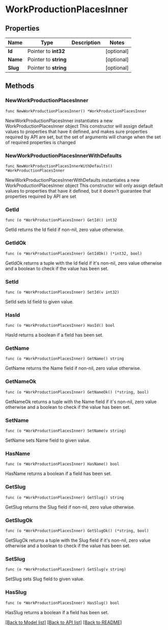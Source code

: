 # WorkProductionPlacesInner

## Properties

Name | Type | Description | Notes
------------ | ------------- | ------------- | -------------
**Id** | Pointer to **int32** |  | [optional] 
**Name** | Pointer to **string** |  | [optional] 
**Slug** | Pointer to **string** |  | [optional] 

## Methods

### NewWorkProductionPlacesInner

`func NewWorkProductionPlacesInner() *WorkProductionPlacesInner`

NewWorkProductionPlacesInner instantiates a new WorkProductionPlacesInner object
This constructor will assign default values to properties that have it defined,
and makes sure properties required by API are set, but the set of arguments
will change when the set of required properties is changed

### NewWorkProductionPlacesInnerWithDefaults

`func NewWorkProductionPlacesInnerWithDefaults() *WorkProductionPlacesInner`

NewWorkProductionPlacesInnerWithDefaults instantiates a new WorkProductionPlacesInner object
This constructor will only assign default values to properties that have it defined,
but it doesn't guarantee that properties required by API are set

### GetId

`func (o *WorkProductionPlacesInner) GetId() int32`

GetId returns the Id field if non-nil, zero value otherwise.

### GetIdOk

`func (o *WorkProductionPlacesInner) GetIdOk() (*int32, bool)`

GetIdOk returns a tuple with the Id field if it's non-nil, zero value otherwise
and a boolean to check if the value has been set.

### SetId

`func (o *WorkProductionPlacesInner) SetId(v int32)`

SetId sets Id field to given value.

### HasId

`func (o *WorkProductionPlacesInner) HasId() bool`

HasId returns a boolean if a field has been set.

### GetName

`func (o *WorkProductionPlacesInner) GetName() string`

GetName returns the Name field if non-nil, zero value otherwise.

### GetNameOk

`func (o *WorkProductionPlacesInner) GetNameOk() (*string, bool)`

GetNameOk returns a tuple with the Name field if it's non-nil, zero value otherwise
and a boolean to check if the value has been set.

### SetName

`func (o *WorkProductionPlacesInner) SetName(v string)`

SetName sets Name field to given value.

### HasName

`func (o *WorkProductionPlacesInner) HasName() bool`

HasName returns a boolean if a field has been set.

### GetSlug

`func (o *WorkProductionPlacesInner) GetSlug() string`

GetSlug returns the Slug field if non-nil, zero value otherwise.

### GetSlugOk

`func (o *WorkProductionPlacesInner) GetSlugOk() (*string, bool)`

GetSlugOk returns a tuple with the Slug field if it's non-nil, zero value otherwise
and a boolean to check if the value has been set.

### SetSlug

`func (o *WorkProductionPlacesInner) SetSlug(v string)`

SetSlug sets Slug field to given value.

### HasSlug

`func (o *WorkProductionPlacesInner) HasSlug() bool`

HasSlug returns a boolean if a field has been set.


[[Back to Model list]](../README.md#documentation-for-models) [[Back to API list]](../README.md#documentation-for-api-endpoints) [[Back to README]](../README.md)


